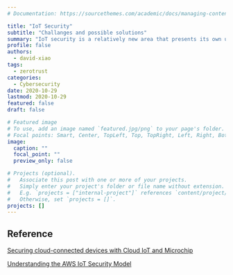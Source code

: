 ```yaml
---
# Documentation: https://sourcethemes.com/academic/docs/managing-content/

title: "IoT Security"
subtitle: "Challanges and possible solutions"
summary: "IoT security is a relatively new area that presents its own unique challenges. This post discusses some of the security risks and possible solutions."
profile: false
authors: 
  - david-xiao
tags:
  - zerotrust
categories: 
  - Cybersecurity
date: 2020-10-29
lastmod: 2020-10-29
featured: false
draft: false

# Featured image
# To use, add an image named `featured.jpg/png` to your page's folder.
# Focal points: Smart, Center, TopLeft, Top, TopRight, Left, Right, BottomLeft, Bottom, BottomRight.
image:
  caption: ""
  focal_point: ""
  preview_only: false

# Projects (optional).
#   Associate this post with one or more of your projects.
#   Simply enter your project's folder or file name without extension.
#   E.g. `projects = ["internal-project"]` references `content/project/deep-learning/index.md`.
#   Otherwise, set `projects = []`.
projects: []
---
```


## Reference

[Securing cloud-connected devices with Cloud IoT and Microchip](https://cloud.google.com/blog/products/gcp/securing-cloud-connected-devices-with-cloud-iot-and-microchip)

[Understanding the AWS IoT Security Model](https://aws.amazon.com/blogs/iot/understanding-the-aws-iot-security-model/)
